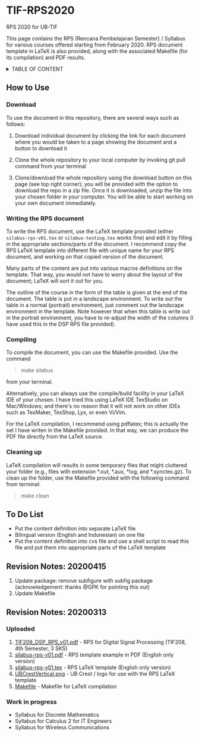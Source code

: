 # TIF-RPS2020
RPS 2020 for UB-TIF

This page contains the RPS (Rencana Pembelajaran Semester) / Syllabus for various courses offered starting from February 2020. RPS document template in LaTeX is also provided, along with the associated Makefile (for its compilation) and PDF results.
&nbsp;<details><summary>TABLE OF CONTENT</summary>
- [TIF-RPS2020](#tif-rps2020)
  * [How to Use](#how-to-use)
    + [Download](#download)
    + [Writing the RPS document](#writing-the-rps-document)
    + [Compiling](#compiling)
    + [Cleaning up](#cleaning-up)
  * [To Do List](#to-do-list)
  * [Revision Notes: 20200415](#revision-notes--20200415)
  * [Revision Notes: 20200313](#revision-notes--20200313)
    + [Uploaded](#uploaded)
    + [Work in progress](#work-in-progress)

<small><i><a href='http://ecotrust-canada.github.io/markdown-toc/'>Table of contents generated with markdown-toc</a></i></small>
&nbsp;</details>


## How to Use 

### Download

To use the document in this repository, there are several ways such as follows:

1. Download individual document by clicking the link for each document where you would be taken to a page showing the document and a button to download it

2. Clone the whole repository to your local computer by invoking git pull command from your terminal

3. Clone/download the whole repository using the download button on this page (see top right corner); you will be provided with the option to download the repo in a zip file. Once it is downloaded, unzip the file into your chosen folder in your computer. You will be able to start working on your own document immediately.

### Writing the RPS document

To write the RPS document, use the LaTeX template provided (either `silabus-rps-v01.tex` or `silabus-testing.tex` works fine) and edit it by filling in the appropriate sections/parts of the document. I recommend copy the RPS LaTeX template into different file with unique name for your RPS document, and working on that copied version of the document.

Many parts of the content are put into various macros definitions on the template. That way, you would not have to worry about the layout of the document; LaTeX will sort it out for you.

The outline of the course in the form of the table is given at the end of the document. The table is put in a landscape environment. To write out the table in a normal (portrait) environment, just comment out the landscape environment in the template. Note however that when this table is write out in the portrait environment, you have to re-adjust the width of the columns (I have used this in the DSP RPS file provided).  

### Compiling

To compile the document, you can use the Makefile provided. Use the command 

> make silabus

from your terminal. 

Alternatively, you can always use the compile/build facility in your LaTeX IDE of your chosen. I have tried this using LaTeX IDE TexStudio on Mac/Windows; and there's no reason that it will not work on other IDEs such as TexMaker, TexShop, Lyx, or even Vi/Vim.

For the LaTeX compilation, I recommend using pdflatex; this is actually the set I have writen in the Makefile provided. In that way, we can produce the PDF file directly from the LaTeX source.

### Cleaning up

LaTeX compilation will results in some temporary files that might cluttered your folder (e.g., files with extension *.out, *.aux, *log, and *.synctex.gz). To clean up the folder, use the Makefile provided with the following command from terminal:

> make clean  

## To Do List

- Put the content  definition into separate LaTeX file
- Bilingual version (English and Indonesian) on one file
- Put the content definition into cvs file and use a shell script to read this file and put them into appropriate parts of the LaTeX template

## Revision Notes: 20200415

1. Update package: remove subfigure with subfig package (acknowledgement: thanks @GPK for pointing this out)
2. Update Makefile

## Revision Notes: 20200313

### Uploaded

1. [TIF208\_DSP\_RPS\_v01.pdf](https://github.com/ipguna/TIF-RPS2020/blob/master/TIF208\_DSP\_RPS\_v01.pdf) - RPS for Digital Signal Processing (TIF208, 4th Semester, 3 SKS)
2. [silabus-rps-v01.pdf](https://github.com/ipguna/TIF-RPS2020/blob/master/silabus-rps-v01.pdf) - RPS template example in PDF (English only version)
3. [silabus-rps-v01.tex](https://github.com/ipguna/TIF-RPS2020/blob/master/silabus-rps-v01.tex) - RPS LaTeX template (English only version)
3. [UBCrestVertical.png](https://github.com/ipguna/TIF-RPS2020/blob/master/UBCrestVertical.png) - UB Crest / logo for use with the RPS LaTeX template 
4. [Makefile](https://github.com/ipguna/TIF-RPS2020/blob/master/Makefile) - Makefile for LaTeX compilation

### Work in progress

- Syllabus for Discrete Mathematics
- Syllabus for Calculus 2 for IT Engineers
- Syllabus for Wireless Communications

